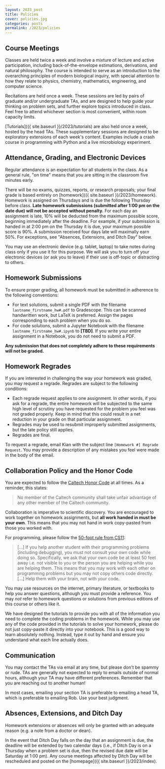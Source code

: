 ```yaml
---
layout: 2023_post
title: Policies
cover: policies.jpg
categories: posts
permalink: /2023/policies
---
```


## Course Meetings

Classes are held twice a week and involve a mixture of lecture and active participation, including back-of-the-envelope estimations, derivations, and natural philosophy. The course is intended to serve as an introduction to the overarching principles of modern biological inquiry, with special attention to how they relate to physics, chemistry, mathematics, engineering, and computer science.

Recitations are held once a week. These sessions are led by pairs of graduate and/or undergraduate TAs, and are designed to help guide your thinking on problem sets, and further explore topics introduced in class. Feel free to attend whichever section is most convenient, within room capacity limits.

[Tutorials]({{ site.baseurl }}/2023/tutorials) are also held once a week, hosted by the head TAs. These supplementary sessions are designed to be exploratory extensions of each week's content. Examples include a crash course in programming with Python and a live microbiology experiment.

## Attendance, Grading, and Electronic Devices

Regular attendance is an expectation for all students in the class. As a general rule, "on time" means that you are sitting in the classroom five minutes early.

There will be no exams, quizzes, reports, or research proposals; your final grade is based entirely on [homework]({{ site.baseurl }}/2023/homework). Homework is assigned on Thursdays and is due the following Thursday before class. **Late homework submissions (submitted after 1:00 pm on the date due) will not be accepted without penalty.** For each day an assignment is late, 10% will be deducted from the maximum possible score, beginning immediately after the deadline. For example, if your submission is handed in at 2:00 pm on the Thursday it is due, your maximum possible score is 90%. A submission received four days late will maximally earn 50%. For exceptions, see "Absences, Extensions, and Ditch Day" below.

You may use an electronic device (e.g. tablet, laptop) to take notes during class only if you use it for this purpose. We will ask you to turn off your electronic devices (or ask you to leave) if their use is off-topic or distracting to others.

## Homework Submissions

To ensure proper grading, all homework must be submitted in adherence to the following conventions:
- For text solutions, submit a single PDF with the filename `lastname_firstname_hw#.pdf` to Gradescope. This can be scanned handwritten work, but LaTeX is preferred. Assign the pages corresponding to each problem when you do so.
- For code solutions, submit a Jupyter Notebook with the filename `lastname_firstname_hw#.ipynb` to **[TBD]**. If you write your entire assignment in a Notebook, you do not need to submit a PDF.

**Any submission that does not completely adhere to these requirements will not be graded.**

## Homework Regrades

If you are interested in challenging the way your homework was graded, you may request a regrade. Regrades are subject to the following conditions:
- Each regrade request applies to one assignment. In other words, if you ask for a regrade, the entire homework will be subjected to the same high level of scrutiny you have requested for the problem you feel was not graded properly. Keep in mind that this could result in a net reduction in your grade on that particular assignment.
- Regrades may be used to resubmit improperly submitted assignments, but the late policy still applies.
- Regrades are final.

To request a regrade, email Kian with the subject line `[Homework #] Regrade Request`. You may provide a description of any mistakes you feel were made in the body of the email.

<!-- use Gradescope feature except for resubmissions? or email straight to head TA? -->

## Collaboration Policy and the Honor Code

You are expected to follow the [Caltech Honor Code](https://www.gradoffice.caltech.edu/current/hc) at all times. As a reminder, this states:

<blockquote>
No member of the Caltech community shall take unfair advantage of any other member of the Caltech community.
</blockquote>

Collaboration is imperative to scientific discovery. You are encouraged to work together on homework assignments, but **all work handed in must be your own**. This means that you may not hand in work copy-pasted from those you worked with.

For programming, please follow the [50-foot rule from CS11](http://courses.cms.caltech.edu/cs11/material/python/collab.html):

<blockquote>
[...] If you help another student with their programming problems (including debugging), you must not consult your own code while doing so. Specifically, we ask that your own code be at least 50 feet away i.e. not
visible to you or the person you are helping while you are helping them. This means that you may work with each other on programming problems but you may not copy others code directly. [...] Help them with your brain, not with your code.
</blockquote>

You may use resources on the internet, primary literature, or textbooks to help you answer questions, although you must provide a reference. You may _not_ refer to homework questions or solutions from previous editions of this course or others like it.

We have designed the tutorials to provide you with all of the information you need to complete the coding problems in the homework. While you may use any of the code provided in the tutorials to solve your homework, please do not just copy-paste it directly into your notebook. This is a good way to learn absolutely nothing. Instead, type it out by hand and ensure you understand what each line actually does.

## Communication

You may contact the TAs via email at any time, but please don't be spammy or rude. TAs are generally not expected to reply to emails outside of normal hours, although your TA may have different preferences. Remember that you are reaching out to another human!

In most cases, emailing your section TA is preferable to emailing a head TA, which is preferable to emailing Rob. Use your best judgment.

## Absences, Extensions, and Ditch Day

Homework extensions or absences will only be granted with an adequate reason (e.g. a note from a doctor or dean).

In the event that Ditch Day falls on the day that an assignment is due, the deadline will be extended by two calendar days (i.e., if Ditch Day is on a Thursday when a problem set is due, then the revised due date will be Saturday at 1:00 pm). Any course meetings affected by Ditch Day will be rescheduled and posted on the [homepage]({{ site.baseurl }}/2023/index).
